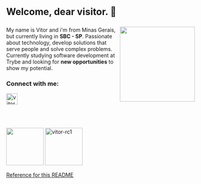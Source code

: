 <h3 style="font-size:25px; font-weight:bold;"> 
  Welcome, dear visitor. 👋
</h3>

<img align="right" height="200" src="https://octocat-generator-assets.githubusercontent.com/my-octocat-1612917055574.png">

My name is Vitor and i'm from Minas Gerais, but currently living in **SBC - SP**.
Passionate about technology, develop solutions that serve people and solve complex problems.
Currently studying software development at Trybe and looking for **new opportunities** to show my potential.

<h3 align="left" >Connect with me:</h3>

<p align="left">
<a href="https://linkedin.com/in/vitorrodrig" target="blank"><img align="center" src="https://pics.freeicons.io/uploads/icons/png/15792152941556105325-512.png" alt="vitorrodrig" height="30" /></a>
</p>

<br>
<br>

<p>
    <img height="100" src="https://github-readme-stats.vercel.app/api?username=vitor-rc1&count_private=true&theme=yeblu"> 
    <img height="100" src="https://github-readme-stats.vercel.app/api/top-langs?username=vitor-rc1&show_icons=true&locale=en&layout=compact&theme=yeblu" alt="vitor-rc1" />
</p>

[Reference for this README](https://github.com/thayscosta3)

